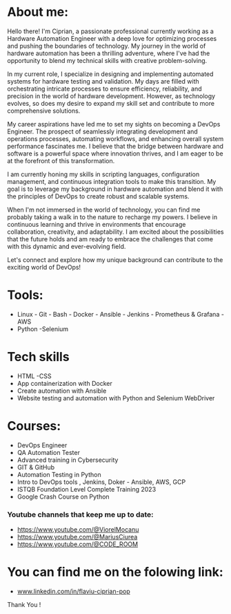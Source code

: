 # About me:
Hello there! I'm Ciprian, a passionate professional currently working as a Hardware Automation Engineer with a deep love for optimizing processes and pushing the boundaries of technology. My journey in the world of hardware automation has been a thrilling adventure, where I've had the opportunity to blend my technical skills with creative problem-solving.

In my current role, I specialize in designing and implementing automated systems for hardware testing and validation. My days are filled with orchestrating intricate processes to ensure efficiency, reliability, and precision in the world of hardware development. However, as technology evolves, so does my desire to expand my skill set and contribute to more comprehensive solutions.

My career aspirations have led me to set my sights on becoming a DevOps Engineer. The prospect of seamlessly integrating development and operations processes, automating workflows, and enhancing overall system performance fascinates me. I believe that the bridge between hardware and software is a powerful space where innovation thrives, and I am eager to be at the forefront of this transformation.

I am currently honing my skills in scripting languages, configuration management, and continuous integration tools to make this transition. My goal is to leverage my background in hardware automation and blend it with the principles of DevOps to create robust and scalable systems.

When I'm not immersed in the world of technology, you can find me probably taking a walk in to the nature to recharge my powers. I believe in continuous learning and thrive in environments that encourage collaboration, creativity, and adaptability. I am excited about the possibilities that the future holds and am ready to embrace the challenges that come with this dynamic and ever-evolving field.

Let's connect and explore how my unique background can contribute to the exciting world of DevOps!


# Tools:
- Linux  - Git  - Bash  - Docker  - Ansible  - Jenkins  - Prometheus & Grafana  - AWS
- Python  -Selenium

# Tech skills
- HTML -CSS
- App containerization with Docker
- Create automation with Ansible
- Website testing and automation with Python and Selenium WebDriver

# Courses:
- DevOps Engineer
- QA Automation Tester
- Advanced training in Cybersecurity 
- GIT & GitHub
- Automation Testing in Python
- Intro to DevOps tools , Jenkins, Doker - Ansible, AWS, GCP
- ISTQB Foundation Level Complete Training 2023
- Google Crash Course on Python

### Youtube channels that keep me up to date:
- https://www.youtube.com/@ViorelMocanu
- https://www.youtube.com/@MariusCiurea
- https://www.youtube.com/@CODE_ROOM


# You can find me on the folowing link:
- www.linkedin.com/in/flaviu-ciprian-pop

Thank You !


